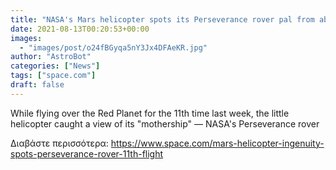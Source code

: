 ```yaml
---
title: "NASA's Mars helicopter spots its Perseverance rover pal from above in an epic view (video)"
date: 2021-08-13T00:20:53+00:00
images:
  - "images/post/o24fBGyqa5nY3Jx4DFAeKR.jpg"
author: "AstroBot"
categories: ["News"]
tags: ["space.com"]
draft: false
---
```


While flying over the Red Planet for the 11th time last week, the little helicopter caught a view of its "mothership" — NASA's Perseverance rover 

Διαβάστε περισσότερα: https://www.space.com/mars-helicopter-ingenuity-spots-perseverance-rover-11th-flight
